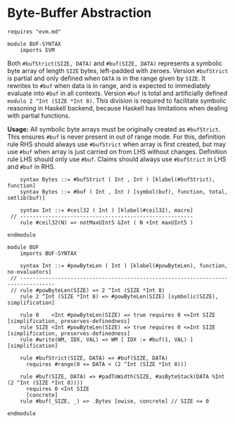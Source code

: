 Byte-Buffer Abstraction
=======================

```k
requires "evm.md"

module BUF-SYNTAX
    imports EVM
```

Both `#bufStrict(SIZE, DATA)` and `#buf(SIZE, DATA)` represents a symbolic byte array of length `SIZE` bytes, left-padded with zeroes.
Version `#bufStrict` is partial and only defined when `DATA` is in the range given by `SIZE`.
It rewrites to `#buf` when data is in range, and is expected to immediately evaluate into `#buf` in all contexts.
Version `#buf` is total and artificially defined `modulo 2 ^Int (SIZE *Int 8)`.
This division is required to facilitate symbolic reasoning in Haskell backend, because Haskell has limitations
when dealing with partial functions.

**Usage:** All symbolic byte arrays must be originally created as `#bufStrict`.
This ensures `#buf` is never present in out of range mode.
For this, definition rule RHS should always use `#bufStrict` when array is first created, but may use `#buf` when array
is just carried on from LHS without changes. Definition rule LHS should only use `#buf`.
Claims should always use `#bufStrict` in LHS and `#buf` in RHS.

```k
    syntax Bytes ::= #bufStrict ( Int , Int ) [klabel(#bufStrict), function]
    syntax Bytes ::= #buf ( Int , Int ) [symbol(buf), function, total, smtlib(buf)]

    syntax Int ::= #ceil32 ( Int ) [klabel(#ceil32), macro]
 // -------------------------------------------------------
    rule #ceil32(N) => notMaxUInt5 &Int ( N +Int maxUInt5 )

endmodule

module BUF
    imports BUF-SYNTAX

    syntax Int ::= #powByteLen ( Int ) [klabel(#powByteLen), function, no-evaluators]
 // ---------------------------------------------------------------------------------
 // rule #powByteLen(SIZE) => 2 ^Int (SIZE *Int 8)
    rule 2 ^Int (SIZE *Int 8) => #powByteLen(SIZE) [symbolic(SIZE), simplification]

    rule 0    <Int #powByteLen(SIZE) => true requires 0 <=Int SIZE [simplification, preserves-definedness]
    rule SIZE <Int #powByteLen(SIZE) => true requires 0 <=Int SIZE [simplification, preserves-definedness]
    rule #write(WM, IDX, VAL) => WM [ IDX := #buf(1, VAL) ] [simplification]

    rule #bufStrict(SIZE, DATA) => #buf(SIZE, DATA)
      requires #range(0 <= DATA < (2 ^Int (SIZE *Int 8)))

    rule #buf(SIZE, DATA) => #padToWidth(SIZE, #asByteStack(DATA %Int (2 ^Int (SIZE *Int 8))))
      requires 0 <Int SIZE
      [concrete]
    rule #buf(_SIZE, _) => .Bytes [owise, concrete] // SIZE <= 0

endmodule
```

